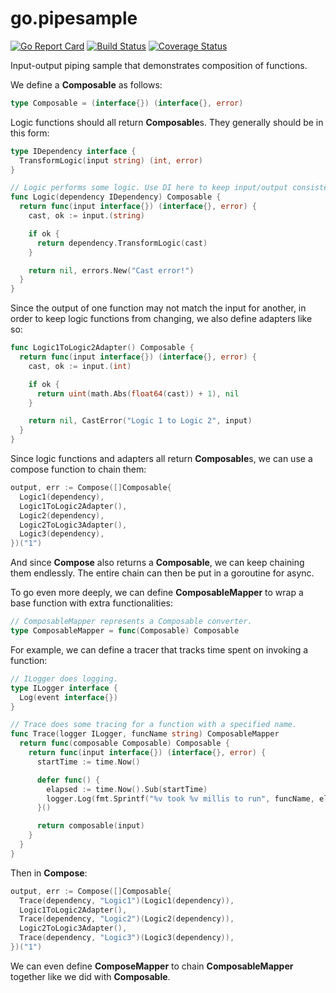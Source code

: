 # go.pipesample

[![Go Report Card](https://goreportcard.com/badge/github.com/protoman92/go.pipesample)](https://goreportcard.com/report/github.com/protoman92/go.pipesample)
[![Build Status](https://travis-ci.org/protoman92/go.pipesample.svg?branch=master)](https://travis-ci.org/protoman92/go.pipesample)
[![Coverage Status](https://coveralls.io/repos/github/protoman92/go.pipesample/badge.svg?branch=master)](https://coveralls.io/github/protoman92/go.pipesample?branch=master)

Input-output piping sample that demonstrates composition of functions.

We define a **Composable** as follows:

```go
type Composable = (interface{}) (interface{}, error)
```

Logic functions should all return **Composable**s. They generally should be in this form:

```go
type IDependency interface {
  TransformLogic(input string) (int, error)
}

// Logic performs some logic. Use DI here to keep input/output consistent.
func Logic(dependency IDependency) Composable {
  return func(input interface{}) (interface{}, error) {
    cast, ok := input.(string)

    if ok {
      return dependency.TransformLogic(cast)
    }

    return nil, errors.New("Cast error!")
  }
}
```

Since the output of one function may not match the input for another, in order to keep logic functions from changing, we also define adapters like so:

```go
func Logic1ToLogic2Adapter() Composable {
  return func(input interface{}) (interface{}, error) {
    cast, ok := input.(int)

    if ok {
      return uint(math.Abs(float64(cast)) + 1), nil
    }

    return nil, CastError("Logic 1 to Logic 2", input)
  }
}
```

Since logic functions and adapters all return **Composable**s, we can use a compose function to chain them:

```go
output, err := Compose([]Composable{
  Logic1(dependency),
  Logic1ToLogic2Adapter(),
  Logic2(dependency),
  Logic2ToLogic3Adapter(),
  Logic3(dependency),
})("1")
```

And since **Compose** also returns a **Composable**, we can keep chaining them endlessly. The entire chain can then be put in a goroutine for async.

To go even more deeply, we can define **ComposableMapper** to wrap a base function with extra functionalities:

```go
// ComposableMapper represents a Composable converter.
type ComposableMapper = func(Composable) Composable
```

For example, we can define a tracer that tracks time spent on invoking a function:

```go
// ILogger does logging.
type ILogger interface {
  Log(event interface{})
}

// Trace does some tracing for a function with a specified name.
func Trace(logger ILogger, funcName string) ComposableMapper
  return func(composable Composable) Composable {
    return func(input interface{}) (interface{}, error) {
      startTime := time.Now()

      defer func() {
        elapsed := time.Now().Sub(startTime)
        logger.Log(fmt.Sprintf("%v took %v millis to run", funcName, elapsed))
      }()

      return composable(input)
    }
  }
}
```

Then in **Compose**:

```go
output, err := Compose([]Composable{
  Trace(dependency, "Logic1")(Logic1(dependency)),
  Logic1ToLogic2Adapter(),
  Trace(dependency, "Logic2")(Logic2(dependency)),
  Logic2ToLogic3Adapter(),
  Trace(dependency, "Logic3")(Logic3(dependency)),
})("1")
```

We can even define **ComposeMapper** to chain **ComposableMapper** together like we did with **Composable**.
